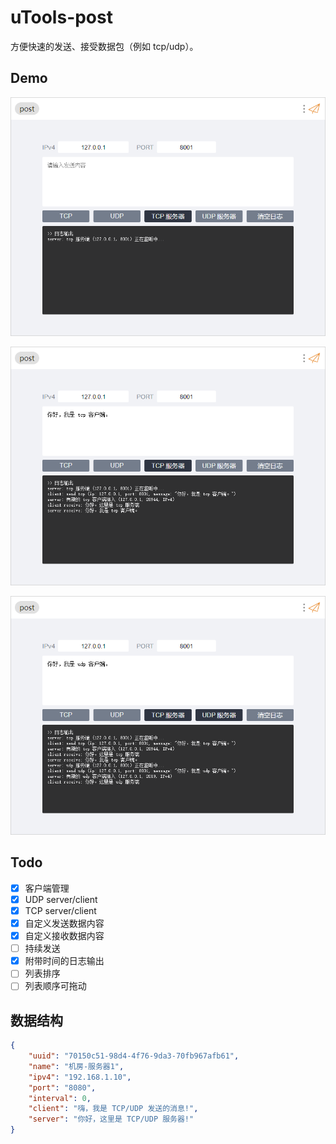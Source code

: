 # uTools-post

方便快速的发送、接受数据包（例如 tcp/udp）。

## Demo

![tcp_server](./images/tcp_server.png)

![send_tcp](./images/send_tcp.png)

![udp](./images/udp.png)

## Todo

- [x] 客户端管理
- [x] UDP server/client
- [x] TCP server/client
- [x] 自定义发送数据内容
- [x] 自定义接收数据内容
- [ ] 持续发送
- [x] 附带时间的日志输出
- [ ] 列表排序
- [ ] 列表顺序可拖动

## 数据结构

```json
{
    "uuid": "70150c51-98d4-4f76-9da3-70fb967afb61",
    "name": "机房-服务器1",
    "ipv4": "192.168.1.10",
    "port": "8080",
    "interval": 0,
    "client": "嗨，我是 TCP/UDP 发送的消息!",
    "server": "你好，这里是 TCP/UDP 服务器!"
}
```